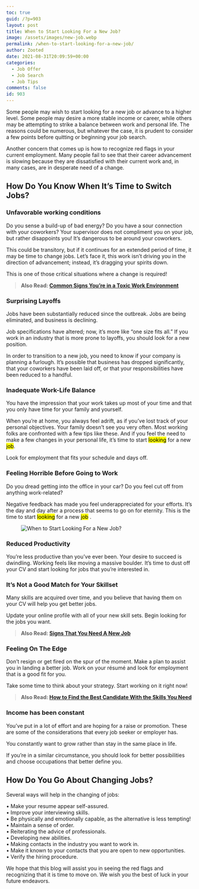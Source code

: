 ```yaml
---
toc: true
guid: /?p=903
layout: post
title: When to Start Looking For a New Job?
image: /assets/images/new-job.webp
permalink: /when-to-start-looking-for-a-new-job/
author: Zooted
date: 2021-08-31T20:09:59+00:00
categories:
  - Job Offer
  - Job Search
  - Job Tips
comments: false
id: 903
---
```

Some people may wish to start looking for a new job or advance to a higher level. Some people may desire a more stable income or career, while others may be attempting to strike a balance between work and personal life. The reasons could be numerous, but whatever the case, it is prudent to consider a few points before quitting or beginning your job search.

Another concern that comes up is how to recognize red flags in your current employment. Many people fail to see that their career advancement is slowing because they are dissatisfied with their current work and, in many cases, are in desperate need of a change.

## **How Do You Know When It&#8217;s Time to Switch Jobs?**

### **Unfavorable working conditions**

Do you sense a build-up of bad energy? Do you have a sour connection with your coworkers? Your supervisor does not compliment you on your job, but rather disappoints you! It&#8217;s dangerous to be around your coworkers.

This could be transitory, but if it continues for an extended period of time, it may be time to change jobs. Let&#8217;s face it, this work isn&#8217;t driving you in the direction of advancement; instead, it&#8217;s dragging your spirits down.

This is one of those critical situations where a change is required!

<blockquote class="wp-block-quote">
  <p>
    <strong>Also Read: <a href="/common-signs-youre-in-a-toxic-work-environment/">Common Signs You&#8217;re in a Toxic Work Environment</a></strong>
  </p>
</blockquote>

### **Surprising Layoffs**

Jobs have been substantially reduced since the outbreak. Jobs are being eliminated, and business is declining.

Job specifications have altered; now, it&#8217;s more like &#8220;one size fits all.&#8221; If you work in an industry that is more prone to layoffs, you should look for a new position.

In order to transition to a new job, you need to know if your company is planning a furlough. It&#8217;s possible that business has dropped significantly, that your coworkers have been laid off, or that your responsibilities have been reduced to a handful.

### **Inadequate Work-Life Balance**

You have the impression that your work takes up most of your time and that you only have time for your family and yourself.

When you&#8217;re at home, you always feel adrift, as if you&#8217;ve lost track of your personal objectives. Your family doesn&#8217;t see you very often. Most working folks are confronted with a few tips like these. And if you feel the need to make a few changes in your personal life, it&#8217;s time to start <mark>looking</mark> for a new <mark>job</mark>.

Look for employment that fits your schedule and days off.

### **Feeling Horrible Before Going to Work**

Do you dread getting into the office in your car? Do you feel cut off from anything work-related?

Negative feedback has made you feel underappreciated for your efforts. It’s the day and day after a process that seems to go on for eternity. This is the time to start <mark>looking</mark> for a new <mark>job</mark> .




<figure class="wp-block-image size-large">

<img loading="lazy" width="840" height="400" src="/wp-content/uploads/2021/08/When-to-Start-Looking-For-a-New-Job.jpg" alt="When to Start Looking For a New Job?" class="wp-image-904" srcset="/wp-content/uploads/2021/08/When-to-Start-Looking-For-a-New-Job.jpg 840w, /wp-content/uploads/2021/08/When-to-Start-Looking-For-a-New-Job-300x143.jpg 300w, /wp-content/uploads/2021/08/When-to-Start-Looking-For-a-New-Job-768x366.jpg 768w" sizes="(max-width: 840px) 100vw, 840px" /> </figure> 



### **Reduced Productivity**

You&#8217;re less productive than you&#8217;ve ever been. Your desire to succeed is dwindling. Working feels like moving a massive boulder. It&#8217;s time to dust off your CV and start looking for jobs that you&#8217;re interested in.

### **It&#8217;s Not a Good Match for Your Skillset**

Many skills are acquired over time, and you believe that having them on your CV will help you get better jobs.

Update your online profile with all of your new skill sets. Begin looking for the jobs you want.

<blockquote class="wp-block-quote">
  <p>
    <strong>Also Read: <a href="/signs-that-you-need-a-new-job/">Signs That You Need A New Job</a></strong>
  </p>
</blockquote>

### **Feeling On The Edge**

Don&#8217;t resign or get fired on the spur of the moment. Make a plan to assist you in landing a better job. Work on your résumé and look for employment that is a good fit for you.

Take some time to think about your strategy. Start working on it right now!

<blockquote class="wp-block-quote">
  <p>
    <strong>Also Read: <a href="/employer-how-to-find-the-best-candidate-with-the-skills-you-need/">How to Find the Best Candidate With the Skills You Need</a></strong>
  </p>
</blockquote>

### **Income has been constant**

You&#8217;ve put in a lot of effort and are hoping for a raise or promotion. These are some of the considerations that every job seeker or employer has.

You constantly want to grow rather than stay in the same place in life.

If you&#8217;re in a similar circumstance, you should look for better possibilities and choose occupations that better define you.

## **How Do You Go About Changing Jobs?**

Several ways will help in the changing of jobs:

• Make your resume appear self-assured.  
• Improve your interviewing skills.  
• Be physically and emotionally capable, as the alternative is less tempting!  
• Maintain a sense of order.  
• Reiterating the advice of professionals.  
• Developing new abilities.  
• Making contacts in the industry you want to work in.  
• Make it known to your contacts that you are open to new opportunities.  
• Verify the hiring procedure.

We hope that this blog will assist you in seeing the red flags and recognizing that it is time to move on. We wish you the best of luck in your future endeavors.
